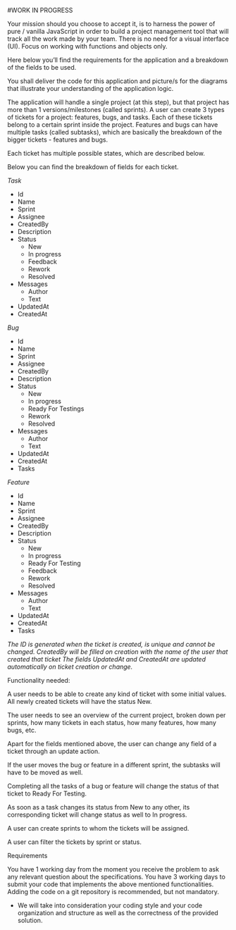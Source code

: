 #WORK IN PROGRESS

Your mission should you choose to accept it, is to harness the power of pure / vanilla JavaScript in order to build a project management tool that will track all the work made by your team. There is no need for a visual interface (UI). Focus on working with functions and objects only.

Here below you’ll find the requirements for the application and a breakdown of the fields to be used.

You shall deliver the code for this application and picture/s for the diagrams that illustrate your understanding of the application logic.

The application will handle a single project (at this step), but that project has more than 1 versions/milestones (called sprints).
A user can create 3 types of tickets for a project: features, bugs, and tasks. Each of these tickets belong to a certain sprint inside the project. Features and bugs can have multiple tasks (called subtasks), which are basically the breakdown of the bigger tickets - features and bugs.

Each ticket has multiple possible states, which are described below.

Below you can find the breakdown of fields for each ticket.

*Task*

* Id
* Name
* Sprint
* Assignee
* CreatedBy
* Description
* Status
  * New
  * In progress
  * Feedback
  * Rework
  * Resolved
* Messages
  * Author
  * Text
* UpdatedAt
* CreatedAt

*Bug*

* Id
* Name
* Sprint
* Assignee
* CreatedBy
* Description
* Status
  * New
  * In progress
  * Ready For Testings
  * Rework
  * Resolved
* Messages
  * Author
  * Text
* UpdatedAt
* CreatedAt
* Tasks

*Feature*
* Id
* Name
* Sprint
* Assignee
* CreatedBy
* Description
* Status
  * New
  * In progress
  * Ready For Testing
  * Feedback
  * Rework
  * Resolved
* Messages
  * Author
  * Text
* UpdatedAt
* CreatedAt
* Tasks


*The ID is generated when the ticket is created, is unique and cannot be changed.*
*CreatedBy will be filled on creation with the name of the user that created that ticket*
*The fields UpdatedAt and CreatedAt are updated automatically on ticket creation or change.*



Functionality needed:

A user needs to be able to create any kind of ticket with some initial values. All newly created tickets will have the status New.

The user needs to see an overview of the current project, broken down per sprints, how many tickets in each status, how many features, how many bugs, etc.

Apart for the fields mentioned above, the user can change any field of a ticket through an update action.

If the user moves the bug or feature in a different sprint, the subtasks will have to be moved as well.

Completing all the tasks of a bug or feature will change the status of that ticket to Ready For Testing.

As soon as a task changes its status from New to any other, its corresponding ticket will change status as well to In progress.

A user can create sprints to whom the tickets will be assigned.

A user can filter the tickets by sprint or status.

Requirements

You have 1 working day from the moment you receive the problem to ask any relevant question about the specifications.
You have 3 working days to submit your code that implements the above mentioned functionalities. Adding the code on a git repository is recommended, but not mandatory.

* We will take into consideration your coding style and your code organization and structure as well as the correctness of the provided solution.
